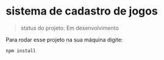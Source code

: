 <h1> sistema de cadastro de jogos </h1>

> status do projeto: Em desenvolvimento

Para rodar esse projeto na sua máquina digite:
```
npm install
```
